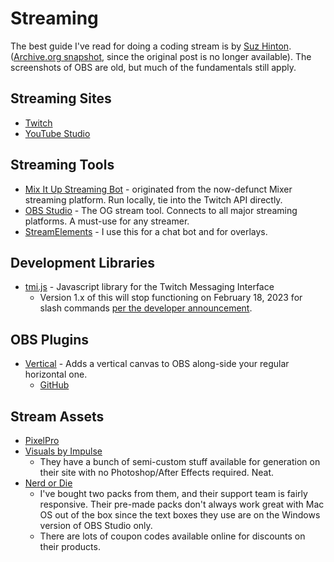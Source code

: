 # Streaming

The best guide I've read for doing a coding stream is by
[Suz Hinton](https://twitter.com/noopkat).
([Archive.org snapshot](https://web.archive.org/web/20190225001622/https://medium.com/@suzhinton/my-twitch-live-coding-setup-b2516672fb21),
since the original post is no longer available). The screenshots of OBS are old,
but much of the fundamentals still apply.

## Streaming Sites

- [Twitch](https://twitch.tv)
- [YouTube Studio](https://studio.youtube.com)

## Streaming Tools

- [Mix It Up Streaming Bot](https://mixitupapp.com/) - originated from the
  now-defunct Mixer streaming platform. Run locally, tie into the Twitch API
  directly.
- [OBS Studio](https://obsproject.com/) - The OG stream tool. Connects to all
  major streaming platforms. A must-use for any streamer.
- [StreamElements](https://streamelements.com/) - I use this for a chat bot and
  for overlays.

## Development Libraries

- [tmi.js](https://github.com/tmijs/tmi.js) - Javascript library for the Twitch
  Messaging Interface
  - Version 1.x of this will stop functioning on February 18, 2023 for slash
    commands
    [per the developer announcement](https://discuss.dev.twitch.tv/t/deprecation-of-chat-commands-through-irc/40486).

## OBS Plugins

- [Vertical](https://aitum.tv/#vertical) - Adds a vertical canvas to OBS
  along-side your regular horizontal one.
  - [GitHub](https://github.com/Aitum/obs-vertical-canvas/)

## Stream Assets

- [PixelPro](https://pixelpro.io/)
- [Visuals by Impulse](https://visualsbyimpulse.com/)
  - They have a bunch of semi-custom stuff available for generation on their
    site with no Photoshop/After Effects required. Neat.
- [Nerd or Die](https://nerdordie.com/)
  - I've bought two packs from them, and their support team is fairly
    responsive. Their pre-made packs don't always work great with Mac OS out of
    the box since the text boxes they use are on the Windows version of OBS
    Studio only.
  - There are lots of coupon codes available online for discounts on their
    products.
